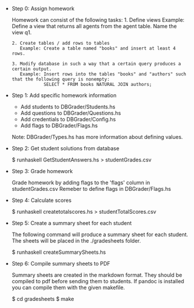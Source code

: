 - Step 0: Assign homework

    Homework can consist of the following tasks:
      1. Define views
         Example: Define a view that returns all agents from the agent table. Name the view q1.

      2. Create tables / add rows to tables
         Example: Create a table named "books" and insert at least 4 rows.

      3. Modify database in such a way that a certain query produces a certain output.
         Example: Insert rows into the tables "books" and "authors" such that the following query is nonempty:
                  SELECT * FROM books NATURAL JOIN authors;

- Step 1: Add specific homework information

    - Add students to DBGrader/Students.hs
    - Add questions to DBGrader/Questions.hs
    - Add credentials to DBGrader/Config.hs
    - Add flags to DBGrader/Flags.hs

    Note: DBGrader/Types.hs has more information about defining values.

- Step 2: Get student solutions from database

    $ runhaskell GetStudentAnswers.hs > studentGrades.csv

- Step 3: Grade homework

    Grade homework by adding flags to the 'flags' column in studentGrades.csv
    Remeber to define flags in DBGrader/Flags.hs

- Step 4: Calculate scores

    $ runhaskell createtotalscores.hs > studentTotalScores.csv

- Step 5: Create a summary sheet for each student

    The following command will produce a summary sheet for each student. The
    sheets will be placed in the ./gradesheets folder.

    $ runhaskell createSummarySheets.hs

- Step 6: Compile summary sheets to PDF

    Summary sheets are created in the markdown format. They should be compiled to
    pdf before sending them to students. If pandoc is installed you can compile them
    with the given makefile.

    $ cd gradesheets
    $ make

